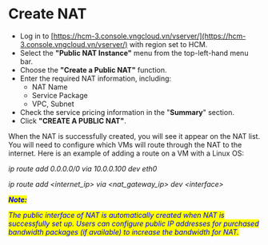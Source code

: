 # Create NAT

* Log in to [https://hcm-3.console.vngcloud.vn/vserver/](https://hcm-3.console.vngcloud.vn/vserver/) with region set to HCM.
* Select the **"Public NAT Instance"** menu from the top-left-hand menu bar.
* Choose the **"Create a Public NAT"** function.
* Enter the required NAT information, including:
  * NAT Name
  * Service Package
  * VPC, Subnet
* Check the service pricing information in the "**Summary**" section.
* Click **"CREATE A PUBLIC NAT"**.

When the NAT is successfully created, you will see it appear on the NAT list. You will need to configure which VMs will route through the NAT to the internet. Here is an example of adding a route on a VM with a Linux OS:

_ip route add 0.0.0.0/0 via 10.0.0.100 dev eth0_

_ip route add \<internet\_ip> via \<nat\_gateway\_ip> dev \<interface>_

_<mark style="color:blue;">**Note:**</mark>_

_<mark style="color:blue;">The public interface of NAT is automatically created when NAT is successfully set up. Users can configure public IP addresses for purchased bandwidth packages (if available) to increase the bandwidth for NAT.</mark>_

